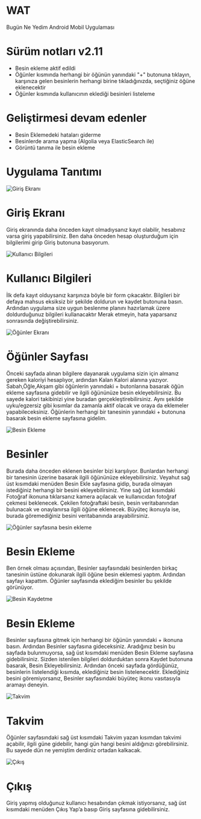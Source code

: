 # WAT
Bugün Ne Yedim Android Mobil Uygulaması

# Sürüm notları v2.11
- Besin ekleme aktif edildi 
- Öğünler kısmında herhangi bir öğünün yanındaki "+" butonuna tıklayın, karşınıza gelen besinlerin herhangi birine tıkladığınızda, seçtiğiniz öğüne eklenecektir
- Öğünler kısmında kullanıcının eklediği besinleri listeleme

# Geliştirmesi devam edenler
- Besin Eklemedeki hataları giderme
- Besinlerde arama yapma (Algolia veya ElasticSearch ile)
- Görüntü tanıma ile besin ekleme

# Uygulama Tanıtımı

![Giriş Ekranı](https://i.hizliresim.com/B2pspe.jpg) 
# Giriş Ekranı
Giriş ekranında daha önceden kayıt olmadıysanız kayıt olabilir, hesabınız varsa giriş yapabilirsiniz.
Ben daha önceden hesap oluşturduğum için bilgilerimi girip Giriş butonuna basıyorum.

![Kullanıcı Bilgileri](https://i.hizliresim.com/B2pspe.jpg) 
# Kullanıcı Bilgileri
İlk defa kayıt olduysanız karşınıza böyle bir form çıkacaktır. Bilgileri bir defaya mahsus eksiksiz bir şekilde doldurun ve kaydet butonuna basın. Ardından uygulama size uygun beslenme planını hazırlamak üzere doldurduğunuz bilgileri kullanacaktır Merak etmeyin, hata yaparsanız sonrasında değiştirebilirsiniz.

![Öğünler Ekranı](https://i.hizliresim.com/rqJ6vW.jpg) 
# Öğünler Sayfası
Önceki sayfada alınan bilgilere dayanarak uygulama sizin için almanız gereken kaloriyi hesaplıyor, ardından Kalan Kalori alanına yazıyor. Sabah,Öğle,Akşam gibi öğünlerin yanındaki + butonlarına basarak öğün ekleme sayfasına gidebilir ve ilgili öğününüze besin ekleyebilirsiniz. Bu sayede kalori takibinizi yine buradan gerçekleştirebilirsiniz. Aynı şekilde uyku/egzersiz gibi kısımlar da zamanla aktif olacak ve oraya da eklemeler yapabileceksiniz. Öğünlerin herhangi bir tanesinin yanındaki + butonuna basarak besin ekleme sayfasına gidelim.

![Besin Ekleme](https://i.hizliresim.com/GXlpt9.jpg) 
# Besinler
Burada daha önceden eklenen besinler bizi karşılıyor. Bunlardan herhangi bir tanesinin üzerine basarak ilgili öğününüze ekleyebilirsiniz. Veyahut sağ üst kısımdaki menüden Besin Ekle sayfasına gidip, burada olmayan istediğiniz herhangi bir besini ekleyebilirsiniz. Yine sağ üst kısımdaki Fotoğraf ikonuna tıklarsanız kamera açılacak ve kullanıcıdan fotoğraf çekmesi beklenecek. Çekilen fotoğraftaki besin, besin veritabanından bulunacak ve onaylanırsa ilgili öğüne eklenecek. Büyüteç ikonuyla ise, burada göremediğiniz besini veritabanında arayabilirsiniz.

![Öğünler sayfasına besin ekleme]( https://i.hizliresim.com/dZ7daV.jpg) 
# Besin Ekleme 
Ben örnek olması açısından, Besinler sayfasındaki besinlerden birkaç tanesinin üstüne dokunarak ilgili öğüne besin eklemesi yaptım. Ardından sayfayı kapattım. Öğünler sayfasında eklediğim besinler bu şekilde görünüyor.


![Besin Kaydetme]( https://i.hizliresim.com/y8V6w7.jpg) 
# Besin Ekleme 
Besinler sayfasına gitmek için herhangi bir öğünün yanındaki + ikonuna basın. Ardından Besinler sayfasına gideceksiniz. Aradığınız besin bu sayfada bulunmuyorsa, sağ üst kısımdaki menüden Besin Ekleme sayfasına gidebilirsiniz. Sizden istenilen bilgileri doldurduktan sonra Kaydet butonuna basarak, Besin Ekleyebilirsiniz. Ardından önceki sayfada gördüğünüz, besinlerin listelendiği kısımda, eklediğiniz besin listelenecektir. Eklediğiniz besini göremiyorsanız, Besinler sayfasındaki büyüteç ikonu vasıtasıyla aramayı deneyin.

![Takvim](https://i.hizliresim.com/pbablM.jpg) 
# Takvim
Öğünler sayfasındaki sağ üst kısımdaki Takvim yazan kısımdan takvimi açabilir, ilgili güne gidebilir, hangi gün hangi besini aldığınızı görebilirsiniz.  Bu sayede dün ne yemiştim derdiniz ortadan kalkacak.

![Çıkış](https://i.hizliresim.com/c7iKzT.jpg) 
# Çıkış
Giriş yapmış olduğunuz kullanıcı hesabından çıkmak istiyorsanız, sağ üst kısımdaki menüden Çıkış Yap’a basıp Giriş sayfasına gidebilirsiniz.

